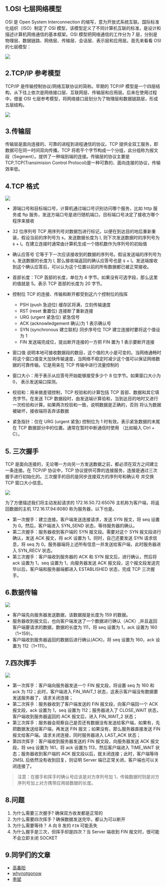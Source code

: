 ## 1.OSI 七层网络模型

OSI 是 Open System Interconnection 的缩写，意为开放式系统互联。国际标准化组织（ISO）制定了 OSI 模型，该模型定义了不同计算机互联的标准，是设计和描述计算机网络通信的基本框架。OSI 模型把网络通信的工作分为 7 层，分别是物理层、数据链路、网络层、传输层、会话层、表示层和应用层。首先来看看 OSI 的七层模型：

![](./osi7cen.png)

## 2.TCP/IP 参考模型

TCP/IP 是传输控制协议/网络互联协议的简称。早期的 TCP/IP 模型是一个四层结构，从下往上依次是网络接口层、互联网层、传输层和应用层。后来在使用过程中，借鉴 OSI 七层参考模型，将网络接口层划分为了物理层和数据链路层，形成五层结构。

![](./tcpip5.png)

## 3.传输层

传输层是面向连接的、可靠的进程到进程通信的协议。TCP 提供全双工服务，即数据可在同一时间双向传播。TCP 将若干个字节构成一个分组，此分组称为报文段（Segment）。提供了一种端到端的连接。传输层的协议主要是 TCP,TCP(Transimision Control Protocol)是一种可靠的、面向连接的协议，传输效率低。

## 4.TCP 格式

![](./tcpconstructor.webp)

- 源端口号和目标端口号，计算机通过端口号识别访问哪个服务，比如 http 服务或 ftp 服务，发送方端口号是进行随机端口，目标端口号决定了接收方哪个程序来接收

- 32 位序列号 TCP 用序列号对数据包进行标记，以便在到达目的地后重新重装，假设当前的序列号为 s，发送数据长度为 l, 则下次发送数据时的序列号为 s + l。在建立连接时通常由计算机生成一个随机数作为序列号的初始值

- 确认应答号 它等于下一次应该接收到的数据的序列号。假设发送端的序列号为 s, 发送数据的长度为 l, 那么接收端返回的确认应答号也是 s + l。发送端接收到这个确认应答后，可以认为这个位置以前的所有数据都已被正常接收。

- 首部长度：TCP 首部的长度，单位为 4 字节。如果没有可选字段，那么这里的值就是 5。表示 TCP 首部的长度为 20 字节。

- 控制位 TCP 的连接、传输和断开都受到这六个控制位的指挥
  - PSH (push 急迫位) 缓存区将满，立刻传输速度
  - RST (reset 重置位) 连接断了重新连接
  - URG (urgent 紧急位) 紧急信号
  - ACK (acknowledgement 确认)为 1 表示确认号
  - SYN (synchronous 建立联机) 同步序号位 TCP 建立连接时要将这个值设为 1
  - FIN 发送端完成位，提出断开连接的一方把 FIN 置为 1 表示要断开连接
- 窗口值 说明本地可接收数据段的数目，这个值的大小是可变的。当网络通畅时将这个窗口值变大加快传输速度，当网络不稳定时减少这个值可以保证网络数据的可靠传输。它是用来在 TCP 传输中进行流量控制的
- 窗口大小：用于表示从应答号开始能够接受多少个 8 位字节。如果窗口大小为 0， 表示发送端口探测。
- 校验和：用来做差错控制，TCP 校验和的计算包括 TCP 首部、数据和其它填充字节。在发送 TCP 数据段时，由发送端计算验和，当到达目的地时又进行一次检验和计算。如果两次校验和一致，说明数据是正确的，否则 将认为数据被破坏，接收端将丢弃该数据
- 紧急指针：仅在 URG (urgent 紧急) 控制位为 1 时有效。表示紧急数据的末尾在 TCP 数据部分中的位置。通常在暂时中断通信时使用 （比如输入 Ctrl + C）。

## 5. 三次握手

TCP 是面向连接的，无论哪一方向另一方发送数据之前，都必须在双方之间建立一条连接。在 TCP/IP 协议中，TCP 协议提供可靠的连接服务，连接是通过三次握手进行初始化的。三次握手的目的是同步连接双方的序列号和确认号 并交换 TCP 窗口大小信息。

![](./shake8.webp)

为了方便描述我们将主动发起请求的 172.16.50.72:65076 主机称为客户端，将返回数据的主机 172.16.17.94:8080 称为服务器，以下也是。

- 第一次握手：建立连接。客户端发送连接请求，发送 SYN 报文，将 seq 设置为 0。然后，客户端进入 SYN_SEND 状态，等待服务器的确认。
- 第二次握手：服务器收到客户端的 SYN 报文段。需要对这个 SYN 报文段进行确认，发送 ACK 报文，将 acK 设置为 1。同时，自己还要发送 SYN 请求信息，将 seq 为 0。服务器端将上述所有信息一并发送给客户端，此时服务器进入 SYN_RECV 状态。
- 第三次握手：客户端收到服务器的 ACK 和 SYN 报文后，进行确认，然后将 ack 设置为 1，seq 设置为 1，向服务器发送 ACK 报文段，这个报文段发送完毕以后，客户端和服务器端都进入 ESTABLISHED 状态，完成 TCP 三次握手。

## 6.数据传输

![](./datatransfer8.webp)

- 客户端先向服务器发送数据，该数据报是长度为 159 的数据。
- 服务器收到报文后，也向客户端发送了一个数据进行确认（ACK）,并且返回客户端要请求的数据，数据的长度为 111，将 seq 设置为 1，ack 设置为 160（1+159）。
- 客户端收到服务器返回的数据后进行确认(ACK)，将 seq 设置为 160，ack 设置为 112（1+111）。

## 7.四次挥手

![](./goodbye8.webp)

- 第一次挥手：客户端向服务器发送一个 FIN 报文段，将设置 seq 为 160 和 ack 为 112；此时，客户端进入 FIN_WAIT_1 状态，这表示客户端没有数据要发送服务器了，请求关闭连接；
- 第二次挥手：服务器收到了客户端发送的 FIN 报文段，向客户端回一个 ACK 报文段，ack 设置为 1，seq 设置为 112；服务器进入了 CLOSE_WAIT 状态，客户端收到服务器返回的 ACK 报文后，进入 FIN_WAIT_2 状态；
- 第三次挥手：服务器会观察自己是否还有数据没有发送给客户端，如果有，先把数据发送给客户端，再发送 FIN 报文；如果没有，那么服务器直接发送 FIN 报文给客户端。请求关闭连接，同时服务器进入 LAST_ACK 状态；
- 第四次挥手：客户端收到服务器发送的 FIN 报文段，向服务器发送 ACK 报文段，将 seq 设置为 161，将 ack 设置为 113，然后客户端进入 TIME_WAIT 状态；服务器收到客户端的 ACK 报文段以后，就关闭连接；此时，客户端等待 2MSL 后依然没有收到回复，则证明 Server 端已正常关闭，客户端也可以关闭连接了。

> 注意：在握手和挥手时确认号应该是对方序列号加 1，传输数据时则是对方序列号加上对方携带应用层数据的长度。

## 8.问题

1. 为什么需要三次握手? 确保双方收发都是正常的
2. 为什么需要四次挥手？确保数据发送完毕，都认为可以断开
3. 为什么需要等待？ A 向 B 发的 `FIN` 可能丢失
4. 为什么握手是三次，但挥手却是四次？当 Server 端收到 FIN 报文时，很可能不会立即关闭 SOCKET

## 9.同学们的文章

- [高春阳](https://gcystar.github.io/2018/02/06/core/tcp%E7%9A%84%E8%AE%A4%E7%9F%A5%E5%92%8C%E5%BA%94%E7%94%A8/)
- [whynotgonow](https://juejin.im/post/5a7c4ebaf265da4e81239431)
- [李斌](https://juejin.im/post/5a7fea206fb9a06333151e99)
